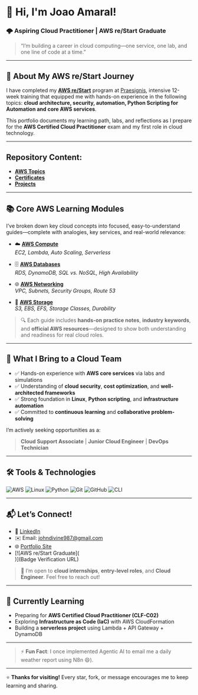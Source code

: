 # 👋 Hi, I'm Joao Amaral!
### 🌩️ Aspiring Cloud Practitioner | AWS re/Start Graduate  

> “I’m building a career in cloud computing—one service, one lab, and one line of code at a time.”

---

## 🚀 About My AWS re/Start Journey
I have completed my **[AWS re/Start](https://aws.amazon.com/training/restart/)** program at [Praesignis](https://praesignis.com/?srsltid=AfmBOoqD0hc8eBI2eIoixvHt0ilWayKmAPYa14N6N9yGQPiWQxHQoLIg), intensive 12-week training that equipped me with hands-on experience in the following topics:
**cloud architecture, security, automation, Python Scripting for Automation and core AWS services**.   

This portfolio documents my learning path, labs, and reflections as I prepare for the **AWS Certified Cloud Practitioner** exam and my first role in cloud technology.

---
## Repository Content:

- <a href="https://github.com/JoaoAmaraljj/My-AWS-re-Start-journey-/tree/main/AWS%20Topics" target="_blank"><strong>AWS Topics</strong></a>
- <a href="https://github.com/JoaoAmaraljj/My-AWS-re-Start-journey-/tree/main/Certificates" target="_blank"><strong>Certificates</strong></a>
- <a href="https://github.com/JoaoAmaraljj/My-AWS-re-Start-journey-/tree/main/Projects" target="_blank"><strong>Projects</strong></a>

---

## 📚 Core AWS Learning Modules  
I’ve broken down key cloud concepts into focused, easy-to-understand guides—complete with analogies, key services, and real-world relevance:

- ☁️ **[AWS Compute](https://github.com/JoaoAmaraljj/My-AWS-re-Start-journey-/tree/main/AWS%20Topics/Compute)**  
  _EC2, Lambda, Auto Scaling, Serverless_
  
- 🗄️ **[AWS Databases](https://github.com/JoaoAmaraljj/My-AWS-re-Start-journey-/tree/main/AWS%20Topics/Database)**  
  _RDS, DynamoDB, SQL vs. NoSQL, High Availability_
  
- 🌐 **[AWS Networking](https://github.com/JoaoAmaraljj/My-AWS-re-Start-journey-/tree/main/AWS%20Topics/Networking)**  
  _VPC, Subnets, Security Groups, Route 53_
  
- 💾 **[AWS Storage](https://github.com/JoaoAmaraljj/My-AWS-re-Start-journey-/tree/main/AWS%20Topics/Storage)**  
  _S3, EBS, EFS, Storage Classes, Durability_

> 🔍 Each guide includes **hands-on practice notes**, **industry keywords**, and **official AWS resources**—designed to show both understanding and readiness for real cloud roles.

---

## 💼 What I Bring to a Cloud Team
- ✅ Hands-on experience with **AWS core services** via labs and simulations  
- ✅ Understanding of **cloud security**, **cost optimization**, and **well-architected frameworks**  
- ✅ Strong foundation in **Linux**, **Python scripting**, and **infrastructure automation**  
- ✅ Committed to **continuous learning** and **collaborative problem-solving**

I’m actively seeking opportunities as a:
> **Cloud Support Associate** | **Junior Cloud Engineer** | **DevOps Technician**

---

## 🛠️ Tools & Technologies
![AWS](https://img.shields.io/badge/-AWS-232F3E?logo=amazonaws&logoColor=white)
![Linux](https://img.shields.io/badge/-Linux-FCC624?logo=linux&logoColor=black)
![Python](https://img.shields.io/badge/-Python-3776AB?logo=python&logoColor=white)
![Git](https://img.shields.io/badge/-Git-F05032?logo=git&logoColor=white)
![GitHub](https://img.shields.io/badge/-GitHub-181717?logo=github&logoColor=white)
![CLI](https://img.shields.io/badge/-AWS_CLI-232F3E?logo=amazonaws&logoColor=white)

---

## 📬 Let’s Connect!
- 🔗 [LinkedIn](https://linkedin.com/in/joao-amaral-13216b215)  
- ✉️ Email: johndivine987@gmail.com  
- 🌐 [Portfolio Site](https://joaoamaraljj.github.io/My-AWS-re-Start-journey-/)
- [![AWS re/Start Graduate](<div data-iframe-width="150" data-iframe-height="270" data-share-badge-id="cee73a9f-96e2-4c38-8877-19c057d36d55" data-share-badge-host="https://www.credly.com"></div><script type="text/javascript" async src="//cdn.credly.com/assets/utilities/embed.js"></script>)](Badge Verification URL)

> 💬 I’m open to **cloud internships**, **entry-level roles**, and **Cloud Engineer**. Feel free to reach out!

---

## 🌱 Currently Learning
- Preparing for **AWS Certified Cloud Practitioner (CLF-C02)**
- Exploring **Infrastructure as Code (IaC)** with AWS CloudFormation
- Building a **serverless project** using Lambda + API Gateway + DynamoDB

---

> ⚡ **Fun Fact**: I once implemented Agentic AI to email me a daily weather report using N8n 😄).

---

⭐ **Thanks for visiting!** Every star, fork, or message encourages me to keep learning and sharing.
